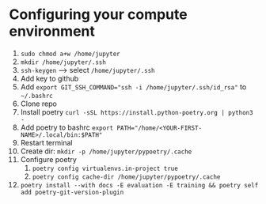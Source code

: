 # Configuring your compute environment

1. `sudo chmod a+w /home/jupyter`
1. `mkdir /home/jupyter/.ssh`
1. `ssh-keygen` --> select `/home/jupyter/.ssh`
1. Add key to github
1. Add `export GIT_SSH_COMMAND="ssh -i /home/jupyter/.ssh/id_rsa"` to `~/.bashrc`
1. Clone repo
1. Install poetry `curl -sSL https://install.python-poetry.org | python3 -`
1. Add poetry to bashrc `export PATH="/home/<YOUR-FIRST-NAME>/.local/bin:$PATH"`
1. Restart terminal
1. Create dir: `mkdir -p /home/jupyter/pypoetry/.cache`
1. Configure poetry
    1. `poetry config virtualenvs.in-project true`
    1. `poetry config cache-dir /home/jupyter/pypoetry/.cache`
1. `poetry install --with docs -E evaluation -E training && poetry self add poetry-git-version-plugin`

